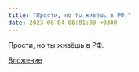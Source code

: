 ```yaml
---
title: "Прости, но ты живёшь в РФ."
date: 2023-08-04 06:01:00 +0300
---
```


Прости, но ты живёшь в РФ.

[Вложение](/assets/vk_photos/1/SfhbQ9IxHiE.jpg)
